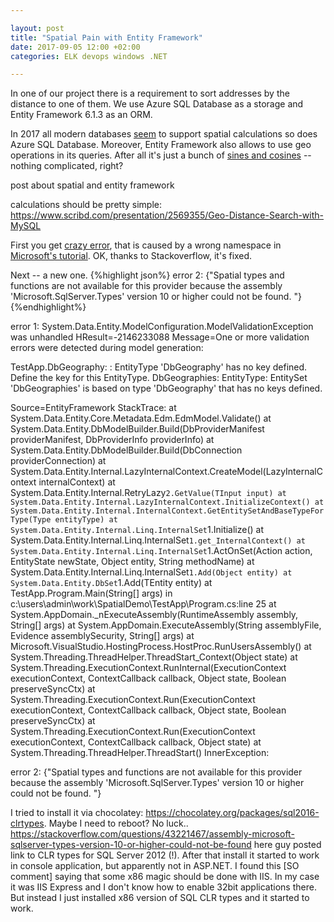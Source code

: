 ```yaml
---

layout: post
title: "Spatial Pain with Entity Framework"
date: 2017-09-05 12:00 +02:00
categories: ELK devops windows .NET

---
```


In one of our project there is a requirement to sort addresses by the distance to one of them. We use Azure SQL Database
as a storage and Entity Framework 6.1.3 as an ORM. 

In 2017 all modern databases [seem](https://www.scribd.com/presentation/2569355/Geo-Distance-Search-with-MySQL) to support 
spatial calculations so does Azure SQL Database. Moreover, Entity Framework also allows to use geo operations in its
queries. After all it's just a bunch of [sines and cosines](https://www.scribd.com/presentation/2569355/Geo-Distance-Search-with-MySQL) -- nothing complicated, right?      


post about spatial and entity framework

calculations should be pretty simple: https://www.scribd.com/presentation/2569355/Geo-Distance-Search-with-MySQL

First you get [crazy error](https://stackoverflow.com/questions/19551142/entitytype-dbgeography-has-no-key-defined), that 
is caused by a wrong namespace in [Microsoft's tutorial](https://msdn.microsoft.com/en-us/data/hh859721). OK, thanks to 
Stackoverflow, it's fixed.

Next -- a new one. 
{%highlight json%}
error 2: {"Spatial types and functions are not available for this provider because the assembly 'Microsoft.SqlServer.Types' version 10 or higher could not be found. "}
{%endhighlight%}

error 1: 
System.Data.Entity.ModelConfiguration.ModelValidationException was unhandled
  HResult=-2146233088
  Message=One or more validation errors were detected during model generation:

TestApp.DbGeography: : EntityType 'DbGeography' has no key defined. Define the key for this EntityType.
DbGeographies: EntityType: EntitySet 'DbGeographies' is based on type 'DbGeography' that has no keys defined.

  Source=EntityFramework
  StackTrace:
       at System.Data.Entity.Core.Metadata.Edm.EdmModel.Validate()
       at System.Data.Entity.DbModelBuilder.Build(DbProviderManifest providerManifest, DbProviderInfo providerInfo)
       at System.Data.Entity.DbModelBuilder.Build(DbConnection providerConnection)
       at System.Data.Entity.Internal.LazyInternalContext.CreateModel(LazyInternalContext internalContext)
       at System.Data.Entity.Internal.RetryLazy`2.GetValue(TInput input)
       at System.Data.Entity.Internal.LazyInternalContext.InitializeContext()
       at System.Data.Entity.Internal.InternalContext.GetEntitySetAndBaseTypeForType(Type entityType)
       at System.Data.Entity.Internal.Linq.InternalSet`1.Initialize()
       at System.Data.Entity.Internal.Linq.InternalSet`1.get_InternalContext()
       at System.Data.Entity.Internal.Linq.InternalSet`1.ActOnSet(Action action, EntityState newState, Object entity, String methodName)
       at System.Data.Entity.Internal.Linq.InternalSet`1.Add(Object entity)
       at System.Data.Entity.DbSet`1.Add(TEntity entity)
       at TestApp.Program.Main(String[] args) in c:\users\admin\work\SpatialDemo\TestApp\Program.cs:line 25
       at System.AppDomain._nExecuteAssembly(RuntimeAssembly assembly, String[] args)
       at System.AppDomain.ExecuteAssembly(String assemblyFile, Evidence assemblySecurity, String[] args)
       at Microsoft.VisualStudio.HostingProcess.HostProc.RunUsersAssembly()
       at System.Threading.ThreadHelper.ThreadStart_Context(Object state)
       at System.Threading.ExecutionContext.RunInternal(ExecutionContext executionContext, ContextCallback callback, Object state, Boolean preserveSyncCtx)
       at System.Threading.ExecutionContext.Run(ExecutionContext executionContext, ContextCallback callback, Object state, Boolean preserveSyncCtx)
       at System.Threading.ExecutionContext.Run(ExecutionContext executionContext, ContextCallback callback, Object state)
       at System.Threading.ThreadHelper.ThreadStart()
  InnerException: 


error 2: {"Spatial types and functions are not available for this provider because the assembly 'Microsoft.SqlServer.Types' version 10 or higher could not be found. "}

I tried to install it via chocolatey: https://chocolatey.org/packages/sql2016-clrtypes. Maybe I need to reboot? No luck..
https://stackoverflow.com/questions/43221467/assembly-microsoft-sqlserver-types-version-10-or-higher-could-not-be-found here guy posted link to CLR types for SQL Server 2012 (!). After that install it started to work in console application, but apparently not in ASP.NET. 
I found this [SO comment] saying that some x86 magic should be done with IIS. In my case it was IIS Express and I don't know how to enable 32bit applications there. But instead I just installed x86 version of  SQL CLR types and it started to work.

